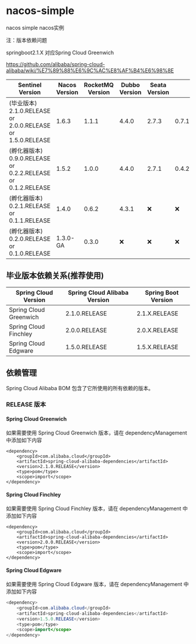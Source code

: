 # nacos-simple
nacos simple
nacos实例

注：版本依赖问题

springboot2.1.X 对应Spring Cloud Greenwich

<https://github.com/alibaba/spring-cloud-alibaba/wiki/%E7%89%88%E6%9C%AC%E8%AF%B4%E6%98%8E>



| Sentinel Version                                             | Nacos Version | RocketMQ Version | Dubbo Version | Seata Version |       |
| ------------------------------------------------------------ | ------------- | ---------------- | ------------- | ------------- | ----- |
| (毕业版本) 2.1.0.RELEASE or 2.0.0.RELEASE or 1.5.0.RELEASE   | 1.6.3         | 1.1.1            | 4.4.0         | 2.7.3         | 0.7.1 |
| (孵化器版本) 0.9.0.RELEASE or 0.2.2.RELEASE or 0.1.2.RELEASE | 1.5.2         | 1.0.0            | 4.4.0         | 2.7.1         | 0.4.2 |
| (孵化器版本) 0.2.1.RELEASE or 0.1.1.RELEASE                  | 1.4.0         | 0.6.2            | 4.3.1         | ❌             | ❌     |
| (孵化器版本) 0.2.0.RELEASE or 0.1.0.RELEASE                  | 1.3.0-GA      | 0.3.0            | ❌             | ❌             | ❌     |

## 毕业版本依赖关系(推荐使用)

| Spring Cloud Version   | Spring Cloud Alibaba Version | Spring Boot Version |
| ---------------------- | ---------------------------- | ------------------- |
| Spring Cloud Greenwich | 2.1.0.RELEASE                | 2.1.X.RELEASE       |
| Spring Cloud Finchley  | 2.0.0.RELEASE                | 2.0.X.RELEASE       |
| Spring Cloud Edgware   | 1.5.0.RELEASE                | 1.5.X.RELEASE       |

## 依赖管理

Spring Cloud Alibaba BOM 包含了它所使用的所有依赖的版本。

### RELEASE 版本

#### Spring Cloud Greenwich

如果需要使用 Spring Cloud Greenwich 版本，请在 dependencyManagement 中添加如下内容

```
<dependency>
    <groupId>com.alibaba.cloud</groupId>
    <artifactId>spring-cloud-alibaba-dependencies</artifactId>
    <version>2.1.0.RELEASE</version>
    <type>pom</type>
    <scope>import</scope>
</dependency>
```

#### Spring Cloud Finchley

如果需要使用 Spring Cloud Finchley 版本，请在 dependencyManagement 中添加如下内容

```
<dependency>
    <groupId>com.alibaba.cloud</groupId>
    <artifactId>spring-cloud-alibaba-dependencies</artifactId>
    <version>2.0.0.RELEASE</version>
    <type>pom</type>
    <scope>import</scope>
</dependency>
```

#### Spring Cloud Edgware

如果需要使用 Spring Cloud Edgware 版本，请在 dependencyManagement 中添加如下内容

```java
<dependency>
    <groupId>com.alibaba.cloud</groupId>
    <artifactId>spring-cloud-alibaba-dependencies</artifactId>
    <version>1.5.0.RELEASE</version>
    <type>pom</type>
    <scope>import</scope>
</dependency>
```